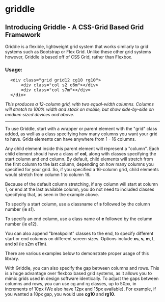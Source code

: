 # griddle
<h2>Introducing Griddle - A CSS-Grid Based Grid Framework</h2>

<p>Griddle is a flexible, lightweight grid system that works similarly to grid systems such as Bootstrap or Flex Grid. Unlike these other grid systems however, Griddle is based off of CSS Grid, rather than Flexbox.</p>

<h3>Usage:</h3>

<pre>
  &lt;div class="grid grid12 cg10 rg10"&gt;
      &lt;div class="col s2 e6m"&gt;&lt;/div&gt;
      &lt;div class="col s7m"&gt;&lt;/div&gt;
  &lt;/div&gt;
</pre>
<p><em>This produces a 12-column grid, with two equal-width columns. Columns will stretch to 100% width and stack on mobile, but show side-by-side on medium sized devices and above.</em></p>

<hr/>

<p>To use Griddle, start with a wrapper or parent element with the "grid" class added, as well as a class specifying how many columns you want your grid to have. Grids elements can have anywhere from 1 - 16 columns.</p>

<p>Any child element inside this parent element will represent a "column". Each child element should have a class of <strong>col</strong>, along with classes specifying the start column and end column. By default, child elements will stretch from the first column to the last column, depending on how many columns you specified for your grid. So, if you specified a 16-column grid, child elements would stretch from column 1 to column 16.</p>

<p>Because of the default column stretching, if any column will start at column 1, or end at the last available column, you do not need to included classes specifying that, as seen in the example above.</p>

<p>To specify a start column, use a classname of <strong>s</strong> followed by the column number (ie s1).</p>

<p>To specify an end column, use a class name of <strong>e</strong> followed by the column number (ie e12).</p>

<p>You can also append "breakpoint" classes to the end, to specify different start or end columns on different screen sizes. Options include <strong>xs</strong>, <strong>s</strong>, <strong>m</strong>, <strong>l</strong>, and <strong>xl</strong> (ie s2m e11m).</p>

<p>There are various examples below to demonstrate proper usage of this library.</p>

<p>With Griddle, you can also specify the gap between columns and rows. This is a huge advantage over flexbox based grid systems, as it allows you to mimic grids used in design software identically. To adjust the gaps between columns and rows, you can use cg and rg classes, up to 50px, in increments of 10px (We also have 12px and 15px available). For example, if you wanted a 10px gap, you would use <strong>cg10</strong> and <strong>rg10</strong>.
